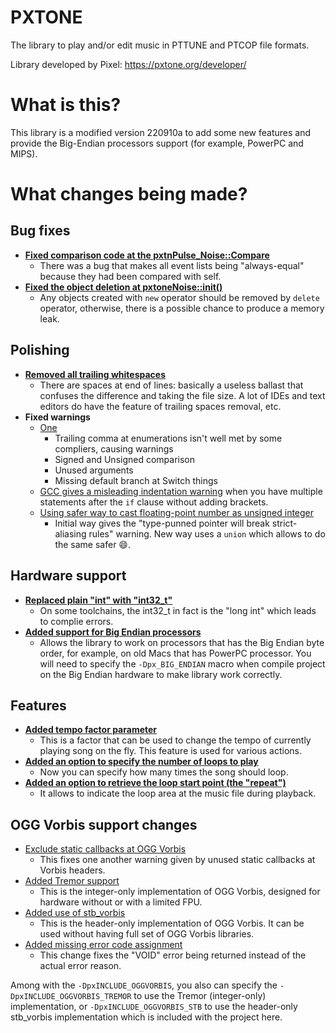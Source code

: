 # PXTONE

The library to play and/or edit music in PTTUNE and PTCOP file formats.

Library developed by Pixel: https://pxtone.org/developer/

# What is this?
This library is a modified version 220910a to add some new features and provide
the Big-Endian processors support (for example, PowerPC and MIPS).

# What changes being made?
## Bug fixes
* **[Fixed comparison code at the pxtnPulse_Noise::Compare](https://github.com/Wohlstand/libpxtone/commit/d0c363d1f57ef2318bb91f2f72382d2dfed44e1f)**
  * There was a bug that makes all event lists being "always-equal" because they had been compared with self.
* **[Fixed the object deletion at pxtoneNoise::init()](https://github.com/Wohlstand/libpxtone/commit/3513ff46789a873357557f6dd93f34dcc0c79611)**
  * Any objects created with `new` operator should be removed by `delete` operator, otherwise, there is a possible chance to produce a memory leak.

## Polishing
* **[Removed all trailing whitespaces](https://github.com/Wohlstand/libpxtone/commit/7cc9a465b960abc4b8d44d30c345d452c51437bb)**
  * There are spaces at end of lines: basically a useless ballast that confuses the difference and taking the file size. A lot of IDEs and text editors do have the feature of trailing spaces removal, etc.
* **Fixed warnings**
  * [One](https://github.com/Wohlstand/libpxtone/commit/f30e17df4602df032679d5a3e66d6edc8c772738)
    * Trailing comma at enumerations isn't well met by some compliers, causing warnings
    * Signed and Unsigned comparison
    * Unused arguments
    * Missing default branch at Switch things
  * [GCC gives a misleading indentation warning](https://github.com/Wohlstand/libpxtone/commit/8c71dbccf593905b9024f79024e3c3de0b66934a) when you have multiple statements after the `if` clause without adding brackets.
  * [Using safer way to cast floating-point number as unsigned integer](https://github.com/Wohlstand/libpxtone/commit/775b8e6221a14b08324e142b77da90c0dea54872)
    * Initial way gives the "type-punned pointer will break strict-aliasing rules" warning. New way uses a `union` which allows to do the same safer :smile:.

## Hardware support
* **[Replaced plain "int" with "int32_t"](https://github.com/Wohlstand/libpxtone/commit/4c2b7c2a680a150107d370fb257c6b2265aa80b7)**
  * On some toolchains, the int32_t in fact is the "long int" which leads to complie errors.
* **[Added support for Big Endian processors](https://github.com/Wohlstand/libpxtone/commit/7314fc157ad55940e40bc62ad301eb11e72dd395)**
  * Allows the library to work on processors that has the Big Endian byte order, for example, on old Macs that has PowerPC processor. You will need to specify the `-Dpx_BIG_ENDIAN` macro when compile project on the Big Endian hardware to make library work correctly.

## Features
* **[Added tempo factor parameter](https://github.com/Wohlstand/libpxtone/commit/f0b2118deda068f86edf7076ff60ab3d5fa652f8)**
  * This is a factor that can be used to change the tempo of currently playing song on the fly. This feature is used for various actions.
* **[Added an option to specify the number of loops to play](https://github.com/Wohlstand/libpxtone/commit/314a09d02ea8c7674dff73535a58ea307ba77b01)**
  * Now you can specify how many times the song should loop.
* **[Added an option to retrieve the loop start point (the "repeat")](https://github.com/Wohlstand/libpxtone/commit/e36599684189a0b23a714f936a711a102436b280)**
  * It allows to indicate the loop area at the music file during playback.

## OGG Vorbis support changes
* [Exclude static callbacks at OGG Vorbis](https://github.com/Wohlstand/libpxtone/commit/b3e130dcaf637a6d5b18ce416ed5f357a611be6d)
  * This fixes one another warning given by unused static callbacks at Vorbis headers.
* [Added Tremor support](https://github.com/Wohlstand/libpxtone/commit/d8010e7b5019865dbe0413590a432cd016f88f54)
  * This is the integer-only implementation of OGG Vorbis, designed for hardware without or with a limited FPU.
* [Added use of stb_vorbis](https://github.com/Wohlstand/libpxtone/commit/9d3ff1e96c042050420e02f890fc7e9c39c11d62)
  * This is the header-only implementation of OGG Vorbis. It can be used without having full set of OGG Vorbis libraries.
* [Added missing error code assignment](https://github.com/Wohlstand/libpxtone/commit/29365516f993fc3871aaf83dd6e9bfc1ba38305a)
  * This change fixes the "VOID" error being returned instead of the actual error reason.

Among with the `-DpxINCLUDE_OGGVORBIS`, you also can specify the `-DpxINCLUDE_OGGVORBIS_TREMOR` to use the Tremor (integer-only) implementation, or `-DpxINCLUDE_OGGVORBIS_STB` to use the header-only stb_vorbis implementation which is included with the project here.
